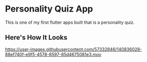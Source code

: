 # Personality Quiz App

This is one of my first flutter apps built that is a personality quiz.

## Here's How It Looks
https://user-images.githubusercontent.com/57332846/140836028-88ef740f-e9f5-4578-8597-85d4675081e3.mov


